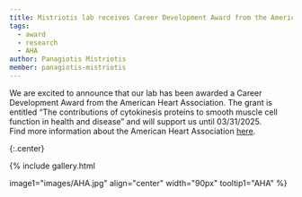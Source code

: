 ```yaml
---
title: Mistriotis lab receives Career Development Award from the American Heart Association
tags:
  - award
  - research
  - AHA
author: Panagiotis Mistriotis
member: panagiotis-mistriotis
---
```


We are excited to announce that our lab has been awarded a Career Development Award from the American Heart Association. 
The grant is entitled “The contributions of cytokinesis proteins to smooth muscle cell function in health and disease” and will support us until 03/31/2025.  
Find more information about the American Heart Association [here](https://www.heart.org/).

{:.center}


{%
  include gallery.html

  image1="images/AHA.jpg"
  align="center"
  width="90px"
  tooltip1="AHA"
%}
